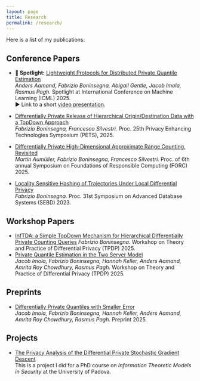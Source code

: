 ```yaml
---
layout: page
title: Research
permalink: /research/
---
```


Here is a list of my publications:

## Conference Papers

- **🌟 Spotlight:** [Lightweight Protocols for Distributed Private Quantile Estimation](https://arxiv.org/abs/2502.02990)\
  *Anders Aamand, Fabrizio Boninsegna, Abigail Gentle, Jacob Imola, Rasmus Pagh.* Spotlight at International Conference on Machine Learning (ICML) 2025.\
  ▶️ Link to a short  [video presentation](https://icml.cc/virtual/2025/poster/43483).

- [Differentially Private Release of Hierarchical Origin/Destination Data with a TopDown Approach](https://petsymposium.org/popets/2025/popets-2025-0087.pdf)  
  *Fabrizio Boninsegna, Francesco Silvestri.* Proc. 25th Privacy Enhancing Technologies Symposium (PETS), 2025.

- [Differentially Private High-Dimensional Approximate Range Counting, Revisited](https://drops.dagstuhl.de/entities/document/10.4230/LIPIcs.FORC.2025.15)  
  *Martin Aumüller, Fabrizio Boninsegna, Francesco Silvestri.* Proc. of 6th annual Symposium on Foundations of Responsible Computing (FORC) 2025.

- [Locality Sensitive Hashing of Trajectories Under Local Differential Privacy](https://ceur-ws.org/Vol-3478/paper56.pdf)\
  *Fabrizio Boninsegna.* Proc. 31st Symposium on Advanced Database Systems (SEBD) 2023.


## Workshop Papers

- [InfTDA: a Simple TopDown Mechanism for Hierarchical Differentially Private Counting Queries](https://arxiv.org/abs/2505.05347)
  *Fabrizio Boninsegna.* Workshop on Theory and Practice of Differential Privacy (TPDP) 2025.
- [Private Quantile Estimation in the Two Server Model](documents/MPC.pdf)  
  *Jacob Imola, Fabrizio Boninsegna, Hannah Keller, Anders Aamand, Amrita Roy Chowdhury, Rasmus Pagh.* Workshop on Theory and Practice of Differential Privacy (TPDP) 2025.

## Preprints

- [Differentially Private Quantiles with Smaller Error](https://arxiv.org/abs/2505.13662)  
  *Jacob Imola, Fabrizio Boninsegna, Hannah Keller, Anders Aamand, Amrita Roy Chowdhury, Rasmus Pagh.* Preprint 2025.

## Projects
- [The Privacy Analysis of the Differential Private
  Stochastic Gradient Descent](../documents/The_Privacy_Analysis_of_the_Differential_Private_Stochastic_Gradient_Descent.pdf)\
  This is a project I did for a PhD course on *Information Theoretic Models in Security* at the University of Padova.

